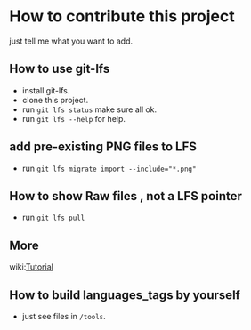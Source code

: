 # How to contribute this project

just tell me what you want to add.

## How to use git-lfs

- install git-lfs.
- clone this project.
- run `git lfs status` make sure all ok.
- run `git lfs --help` for help.
  
## add pre-existing PNG files to LFS

- run `git lfs migrate import --include="*.png"`

## How to show Raw files , not a LFS pointer

- run `git lfs pull`
  
## More

wiki:[Tutorial](https://github.com/git-lfs/git-lfs/wiki/Tutorial)

## How to build languages_tags by yourself  

- just see files in `/tools`.
